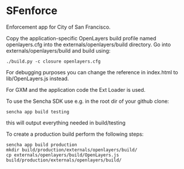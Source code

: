 SFenforce
=========

Enforcement app for City of San Francisco.

Copy the application-specific OpenLayers build profile named openlayers.cfg into the externals/openlayers/build directory.
Go into externals/openlayers/build and build using:

    ./build.py -c closure openlayers.cfg

For debugging purposes you can change the reference in index.html to lib/OpenLayers.js instead.

For GXM and the application code the Ext Loader is used.

To use the Sencha SDK use e.g. in the root dir of your github clone:

    sencha app build testing

this will output everything needed in build/testing

To create a production build perform the following steps:

    sencha app build production
    mkdir build/production/externals/openlayers/build/
    cp externals/openlayers/build/OpenLayers.js build/production/externals/openlayers/build/
